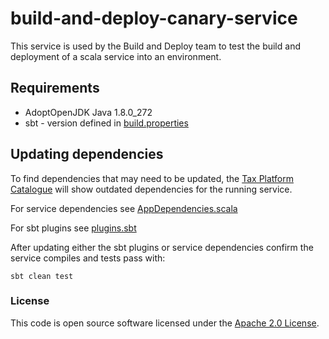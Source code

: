 
# build-and-deploy-canary-service

This service is used by the Build and Deploy team to test the build and deployment of a scala service into an environment.

## Requirements

* AdoptOpenJDK Java 1.8.0_272
* sbt - version defined in [build.properties](./project/build.properties)

## Updating dependencies

To find dependencies that may need to be updated, the [Tax Platform Catalogue](https://catalogue.tax.service.gov.uk/repositories/build-and-deploy-canary-service) will show outdated dependencies for the running service.

For service dependencies see [AppDependencies.scala](./project/AppDependencies.scala)

For sbt plugins see [plugins.sbt](./project/plugins.sbt)

After updating either the sbt plugins or service dependencies confirm the service compiles and tests pass with:

    sbt clean test

### License

This code is open source software licensed under the [Apache 2.0 License]("http://www.apache.org/licenses/LICENSE-2.0.html").
